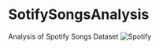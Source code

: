# SotifySongsAnalysis
Analysis of Spotify Songs Dataset
![Spotify](https://www.scdn.co/i/_global/open-graph-default.png)
